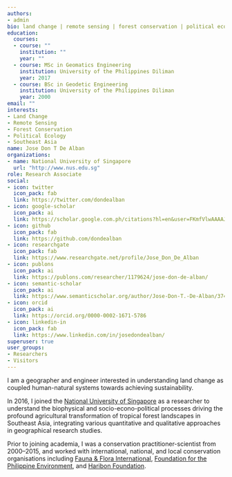 ```yaml
---
authors:
- admin
bio: land change | remote sensing | forest conservation | political ecology | Southeast Asia
education:
  courses:
  - course: ""
    institution: ""
    year: ""
  - course: MSc in Geomatics Engineering
    institution: University of the Philippines Diliman
    year: 2017
  - course: BSc in Geodetic Engineering
    institution: University of the Philippines Diliman
    year: 2000
email: ""
interests:
- Land Change
- Remote Sensing
- Forest Conservation
- Political Ecology
- Southeast Asia
name: Jose Don T De Alban
organizations:
- name: National University of Singapore
  url: "http://www.nus.edu.sg"
role: Research Associate
social:
- icon: twitter
  icon_pack: fab
  link: https://twitter.com/dondealban
- icon: google-scholar
  icon_pack: ai
  link: https://scholar.google.com.ph/citations?hl=en&user=FKmfVlwAAAAJ
- icon: github
  icon_pack: fab
  link: https://github.com/dondealban
- icon: researchgate
  icon_pack: fab
  link: https://www.researchgate.net/profile/Jose_Don_De_Alban
- icon: publons
  icon_pack: ai
  link: https://publons.com/researcher/1179624/jose-don-de-alban/
- icon: semantic-scholar
  icon_pack: ai
  link: https://www.semanticscholar.org/author/Jose-Don-T.-De-Alban/37482984
- icon: orcid
  icon_pack: ai
  link: https://orcid.org/0000-0002-1671-5786
- icon: linkedin-in
  icon_pack: fab
  link: https://www.linkedin.com/in/josedondealban/
superuser: true
user_groups:
- Researchers
- Visitors
---
```


I am a geographer and engineer interested in understanding land change as coupled human-natural systems towards achieving sustainability.

In 2016, I joined the [National University of Singapore](http://www.nus.edu.sg) as a researcher to understand the biophysical and socio-econo-political processes driving the profound agricultural transformation of tropical forest landscapes in Southeast Asia, integrating various quantitative and qualitative approaches in geographical research studies. 

Prior to joining academia, I was a conservation practitioner-scientist from 2000–2015, and worked with international, national, and local conservation organisations including [Fauna & Flora International](https://www.fauna-flora.org), [Foundation for the Philippine Environment](https://fpe.ph), and [Haribon Foundation](https://haribon.org.ph).

